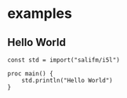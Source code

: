 # examples

## Hello World

```i5
const std = import("salifm/i5l")

proc main() {
    std.println("Hello World")
}
```
